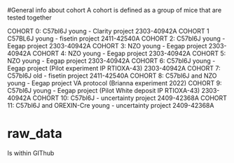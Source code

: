 #General info about cohort
A cohort is defined as a group of mice that are tested together

COHORT 0: C57bl6J young - Clarity project 2303-40942A
COHORT 1 C57BL6J young - fisetin project 2411-42540A
COHORT 2: C57bl6J young - Eegap project 2303-40942A
COHORT 3: NZO young - Eegap project 2303-40942A
COHORT 4: NZO young - Eegap project 2303-40942A
COHORT 5: NZO young - Eegap project 2303-40942A
COHORT 6: C57bl6J young - Eegap project (Pilot experiment IP RTIOXA-43) 2303-40942A
COHORT 7: C57bl6J old -  fisetin project 2411-42540A
COHORT 8: C57bl6J and NZO young -  Eegap project VA protocol (Brianna experiment 2022)
COHORT 9: C57bl6J young - Eegap project (Pilot White deposit IP RTIOXA-43) 2303-40942A
COHORT 10: C57bl6J - uncertainty project 2409-42368A
COHORT 11: C57bl6J and OREXIN-Cre young - uncertainty project 2409-42368A

# raw_data
Is within GIThub 

